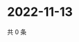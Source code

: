 # 2022-11-13

共 0 条

<!-- BEGIN WEIBO -->
<!-- 最后更新时间 Sun Nov 13 2022 15:00:50 GMT+0800 (China Standard Time) -->

<!-- END WEIBO -->
